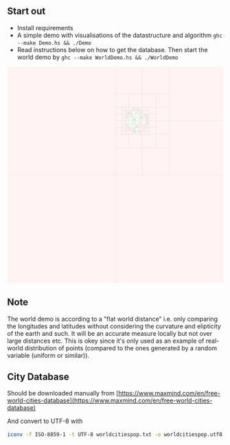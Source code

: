 Start out
---------
* Install requirements
* A simple demo with visualisations of the datastructure and algorithm ``ghc --make Demo.hs && ./Demo``
* Read instructions below on how to get the database. Then start the world demo by ``ghc --make WorldDemo.hs && ./WorldDemo``

![Rendering of the algorithm](https://raw.githubusercontent.com/Jim-Holmstroem/QuadTree/master/example_output/random.8192.debug.png)

Note
----
The world demo is according to a "flat world distance" i.e. only comparing the longitudes and latitudes without considering the curvature and elipticity of the earth and such. It will be an accurate measure locally but not over large distances etc.
This is okey since it's only used as an example of real-world distribution of points (compared to the ones generated by a random variable (uniform or similar)).


City Database
-------------
Should be downloaded manually from [https://www.maxmind.com/en/free-world-cities-database](https://www.maxmind.com/en/free-world-cities-database)

And convert to UTF-8 with
```bash
iconv -f ISO-8859-1 -t UTF-8 worldcitiespop.txt -o worldcitiespop.utf8.txt
```
